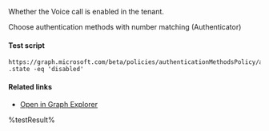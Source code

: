 Whether the Voice call is enabled in the tenant.

Choose authentication methods with number matching (Authenticator) 

#### Test script
```
https://graph.microsoft.com/beta/policies/authenticationMethodsPolicy/authenticationMethodConfigurations('Voice')
.state -eq 'disabled'
```

#### Related links

- [Open in Graph Explorer](https://developer.microsoft.com/en-us/graph/graph-explorer?request=policies/authenticationMethodsPolicy/authenticationMethodConfigurations('Voice')&method=GET&version=beta&GraphUrl=https://graph.microsoft.com)



<!--- Results --->
%testResult%
